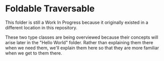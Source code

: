 # Foldable Traversable

This folder is still a Work In Progress because it originally existed in a different location in this repository.

These two type classes are being overviewed because their concepts will arise later in the "Hello World" folder. Rather than explaining them there when we need them, we'll explain them here so that they are more familiar when we get to them there.
